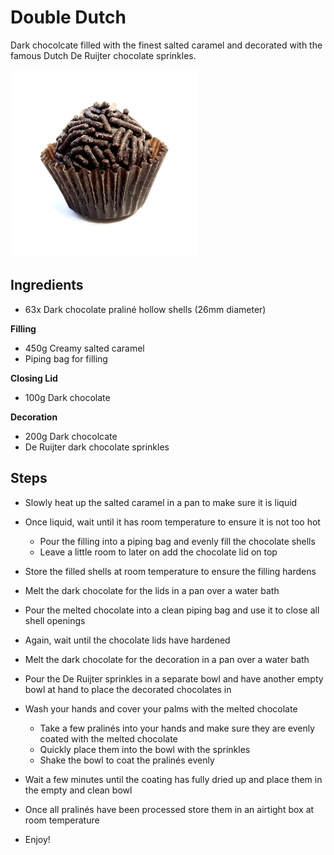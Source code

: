 
# Double Dutch

Dark chocolcate filled with the finest salted caramel and decorated with the
famous Dutch De Ruijter chocolate sprinkles.

![](../pictures/double_dutch.png)

## Ingredients

* 63x Dark chocolate praliné hollow shells (26mm diameter)

**Filling**

* 450g Creamy salted caramel
* Piping bag for filling

**Closing Lid**

* 100g Dark chocolate

**Decoration**

* 200g Dark chocolcate
* De Ruijter dark chocolate sprinkles

## Steps

* Slowly heat up the salted caramel in a pan to make sure it is liquid

* Once liquid, wait until it has room temperature to ensure it is not too hot
  - Pour the filling into a piping bag and evenly fill the chocolate shells
  - Leave a little room to later on add the chocolate lid on top

* Store the filled shells at room temperature to ensure the filling hardens

* Melt the dark chocolate for the lids in a pan over a water bath

* Pour the melted chocolate into a clean piping bag and use it to close all
  shell openings

* Again, wait until the chocolate lids have hardened

* Melt the dark chocolate for the decoration in a pan over a water bath

* Pour the De Ruijter sprinkles in a separate bowl and have another empty bowl
  at hand to place the decorated chocolates in

* Wash your hands and cover your palms with the melted chocolate
  - Take a few pralinés into your hands and make sure they are evenly coated
    with the melted chocolate
  - Quickly place them into the bowl with the sprinkles
  - Shake the bowl to coat the pralinés evenly

* Wait a few minutes until the coating has fully dried up and place them in the
  empty and clean bowl

* Once all pralinés have been processed store them in an airtight box at room
  temperature

* Enjoy!
